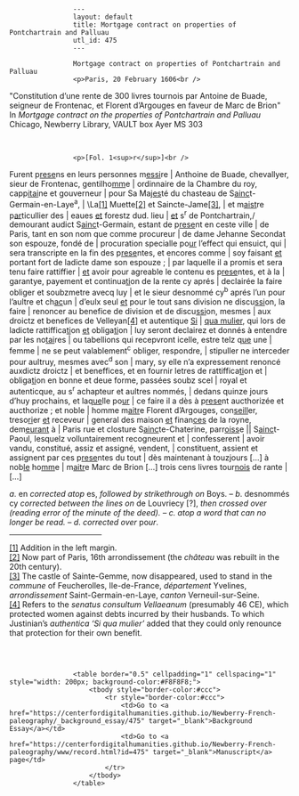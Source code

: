 
                    ---
                    layout: default
                    title: Mortgage contract on properties of Pontchartrain and Palluau
                    utl_id: 475
                    ---
                
                    Mortgage contract on properties of Pontchartrain and Palluau  
                    <p>Paris, 20 February 1606<br />
"Constitution d’une rente de 300 livres tournois par Antoine de Buade, seigneur de Frontenac, et Florent d’Argouges en faveur de Marc de Brion"<br />
In <em>Mortgage contract on the properties of Pontchartrain and Palluau</em><br />
Chicago, Newberry Library, VAULT box Ayer MS 303</p>
<p> </p>
  
                    <p>[Fol. 1<sup>r</sup>]<br />
Furent p<u>rese</u>ns en leurs personnes m<u>essi</u>re | Anthoine de Buade, chevallyer, sieur de Frontenac, gentilho<u>mm</u>e | ordinnaire de la Chambre du roy, capp<u>itai</u>ne et gouverneur | pour Sa Ma<u>jes</u>té du chasteau de S<u>ainc</u>t-Germain-en-Laye<sup>a</sup>, | \La<a href="#_ftn1" name="_ftnref1" title="" id="_ftnref1">[1]</a> Muette<a href="#_ftn2" name="_ftnref2" title="" id="_ftnref2">[2]</a> et Saincte-Jame<a href="#_ftn3" name="_ftnref3" title="" id="_ftnref3">[3]</a>, | et m<u>aist</u>re p<u>ar</u>ticullier des | eaues <u>et</u> forestz dud. lieu | <u>et</u> s<sup>r</sup> de Pontchartrain,/ demourant audict S<u>ainc</u>t-Germain, estant de p<u>rese</u>nt en ceste ville | de Paris, tant en son nom que comme procureur | de dame Jehanne Secondat son espouze, fondé de | procuration specialle po<u>ur</u> l’effect qui ensuict, qui | sera transcripte en la fin des p<u>rese</u>ntes, et encores comme | soy faisant <u>et</u> portant fort de ladicte dame son espouze ; | par laquelle il a promis et sera tenu faire rattiffier | <u>et</u> avoir pour agreable le contenu es p<u>rese</u>ntes, et à la | garantye, payement et continua<u>ti</u>on de la rente cy aprés | declairée la faire obliger et soubzmetre avecq luy | et le sieur desnommé cy<sup>b</sup> aprés l’un pour l’aultre et ch<u>ac</u>un | d’eulx seul <u>et</u> pour le tout sans division ne discu<u>ssi</u>on, la faire | renoncer au benefice de division et de discu<u>ssi</u>on, mesmes | aux droictz et benefices de Velleyan<a href="#_ftn4" name="_ftnref4" title="" id="_ftnref4">[4]</a> et autentique <u>Si</u> | <u>qua mulier</u>, qui lors de ladicte rattiffica<u>ti</u>on <u>et</u> obliga<u>ti</u>on | luy seront declairez et donnés à entendre par les no<u>tai</u>res | ou tabellions qui recepvront icelle, estre telz q<u>ue</u> une | femme | ne se peut valablement<sup>c</sup> obliger, respondre, | stipuller ne interceder pour aultruy, mesmes avec<sup>d</sup> son | mary, sy elle n’a expressement renoncé auxdictz droictz | et beneffices, et en fournir letres de rattiffica<u>ti</u>on et | obliga<u>ti</u>on en bonne et deue forme, passées soubz scel | royal et autenticque, au s<sup>r</sup> achapteur et aultres nommés, | dedans quinze jours d’huy prochains, et laq<u>ue</u>lle po<u>ur</u> | ce faire il a dès à p<u>rese</u>nt aucthorizée et aucthorize ; et noble | homme m<u>aitr</u>e Florent d’Argouges, con<u>seill</u>er, treso<u>ri</u>er <u>et</u> receveur | general des maison <u>et</u> finan<u>ces</u> de la royne, dem<u>eurant</u> à | Paris rue et closture S<u>ainc</u>te-Chaterine, parr<u>oiss</u>e || S<u>ainc</u>t-Paoul, lesquelz volluntairement recogneurent et | confesserent | avoir vandu, constitué, assiz et assigné, vendent, | constituent, assient et assignent par ces p<u>rese</u>ntes du tout | dès maintenant à touzjours […] à nob<u>le</u> ho<u>mm</u>e | m<u>aitr</u>e Marc de Brion […] trois cens livres tour<u>nois</u> de rante | […]</p>
<p><em>a</em>. en <em>corrected atop</em> es, <em>followed by strikethrough on</em> Boys. – <em>b</em>. desnommés cy <em>corrected between the lines on</em> de Louvriecy [?], <em>then crossed over</em> <em>(reading error of the minute of the deed). – c. </em><em>atop a word that can no longer be read.</em> – <em>d</em>. <em>corrected over </em>po<em>ur</em>.</p>
<div>
<hr align="left" size="1" width="33%" /><div id="ftn1"><a href="#_ftnref1" name="_ftn1" title="" id="_ftn1">[1]</a> Addition in the left margin.</div>
<div id="ftn2"><a href="#_ftnref2" name="_ftn2" title="" id="_ftn2">[2]</a> Now part of Paris, 16th arrondissement (the <em>château</em> was rebuilt in the 20th century).</div>
<div id="ftn3"><a href="#_ftnref3" name="_ftn3" title="" id="_ftn3">[3]</a> The castle of Sainte-Gemme, now disappeared, used to stand in the <em>commune</em> of Feucherolles, Ile-de-France, <em>département</em> Yvelines, <em>arrondissement</em> Saint-Germain-en-Laye, <em>canton</em> Verneuil-sur-Seine.</div>
<div id="ftn4"><a href="#_ftnref4" name="_ftn4" title="" id="_ftn4">[4]</a> Refers to the <em>senatus consultum Vellaeanum</em> (presumably 46 CE), which protected women against debts incurred by their husbands. To which Justinian’s <em>authentica</em> <em>‘Si qua mulier’</em> added that they could only renounce that protection for their own benefit.
<p> </p>
</div>
</div>

                    
                     
                    <table border="0.5" cellpadding="1" cellspacing="1" style="width: 200px; background-color:#F8F8F8;">
                        <tbody style="border-color:#ccc">
                            <tr style="border-color:#ccc">
                                <td>Go to <a href="https://centerfordigitalhumanities.github.io/Newberry-French-paleography/_background_essay/475" target="_blank">Background Essay</a></td>
                                <td>Go to <a href="https://centerfordigitalhumanities.github.io/Newberry-French-paleography/www/record.html?id=475" target="_blank">Manuscript</a> page</td>
                            </tr>
                        </tbody>
                    </table>
                     
                
                
